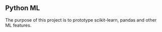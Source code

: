 Python ML
---------
The purpose of this project is to prototype scikit-learn, pandas and other ML features.
